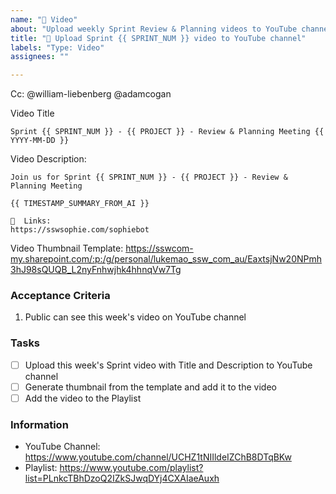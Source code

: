 ```yaml
---
name: "🎥 Video"
about: "Upload weekly Sprint Review & Planning videos to YouTube channel"
title: "🎥 Upload Sprint {{ SPRINT_NUM }} video to YouTube channel"
labels: "Type: Video"
assignees: ""

---
```


Cc: @william-liebenberg @adamcogan

Video Title
```
Sprint {{ SPRINT_NUM }} - {{ PROJECT }} - Review & Planning Meeting {{ YYYY-MM-DD }}
```

Video Description:
```
Join us for Sprint {{ SPRINT_NUM }} - {{ PROJECT }} - Review & Planning Meeting

{{ TIMESTAMP_SUMMARY_FROM_AI }}

🔗  Links:
https://sswsophie.com/sophiebot
```

Video Thumbnail Template:
https://sswcom-my.sharepoint.com/:p:/g/personal/lukemao_ssw_com_au/EaxtsjNw20NPmh3hJ98sQUQB_L2nyFnhwjhk4hhnqVw7Tg
<!--
Thumbnail Generation - take a screenshot in PowerPoint fullscreen mode (1920x1080)
 -->

### Acceptance Criteria
1. Public can see this week's video on YouTube channel

### Tasks
- [ ] Upload this week's Sprint video with Title and Description to YouTube channel
- [ ] Generate thumbnail from the template and add it to the video
- [ ] Add the video to the Playlist

### Information
- YouTube Channel: https://www.youtube.com/channel/UCHZ1tNIIldeIZChB8DTqBKw
- Playlist: https://www.youtube.com/playlist?list=PLnkcTBhDzoQ2IZkSJwqDYj4CXAIaeAuxh
